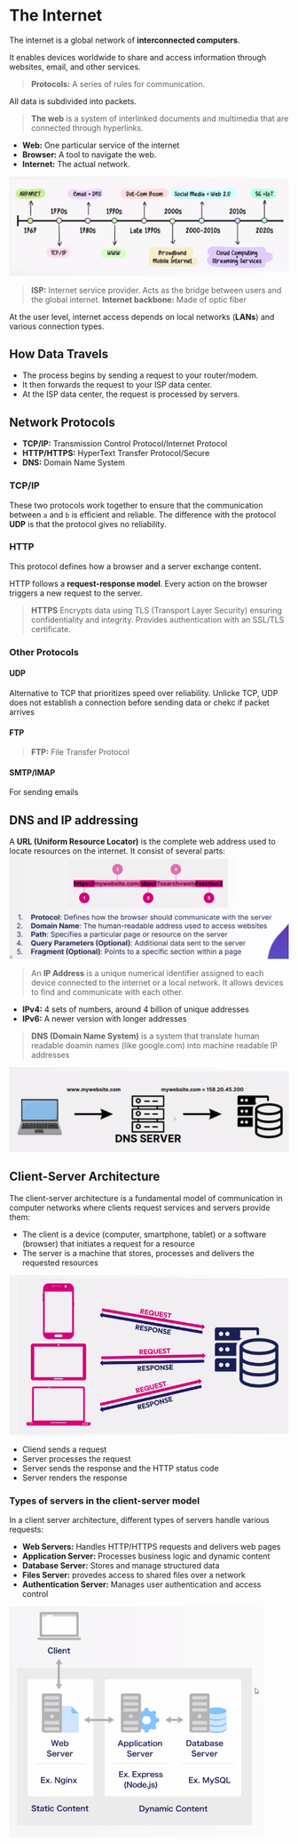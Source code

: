 # The Internet

The internet is a global network of **interconnected computers**.

It enables devices worldwide to share and access information through websites, email, and other services.

> **Protocols:** A series of rules for communication.

All data is subdivided into packets.

> **The web** is a system of interlinked documents and multimedia that are connected through hyperlinks.

- **Web:** One particular service of the internet
- **Browser:** A tool to navigate the web.
- **Internet:** The actual network.

![alt text](image.png)

> **ISP:** Internet service provider. Acts as the bridge between users and the global internet.
> **Internet backbone:** Made of optic fiber

At the user level, internet access depends on local networks (**LANs**) and various connection types.

## How Data Travels
- The process begins by sending a request to your router/modem. 
- It then forwards the request to your ISP data center.
- At the ISP data center, the request is processed by servers.

## Network Protocols
- **TCP/IP:** Transmission Control Protocol/Internet Protocol
- **HTTP/HTTPS:** HyperText Transfer Protocol/Secure
- **DNS:** Domain Name System

### TCP/IP
These two protocols work together to ensure that the communication between `a` and `b` is efficient and reliable. The difference with the protocol **UDP** is that the protocol gives no reliability.

### HTTP
This protocol defines how a browser and a server exchange content.

HTTP follows a **request-response model**. Every action on the browser triggers a new request to the server.

>**HTTPS** Encrypts data using TLS (Transport Layer Security) ensuring confidentiality and integrity. Provides authentication with an SSL/TLS certificate.

### Other Protocols 
#### UDP
Alternative to TCP that prioritizes speed over reliability. Unlicke TCP, UDP does not establish a connection before sending data or chekc if packet arrives

#### FTP
> **FTP:** File Transfer Protocol

#### SMTP/IMAP
For sending emails

## DNS and IP addressing
A **URL (Uniform Resource Locator)** is the complete web address used to locate resources on the internet. It consist of several parts:
![alt text](image-1.png) 

> An **IP Address** is a unique numerical identifier assigned to each device connected to the internet or a local network. It allows devices to find and communicate with each other.
- **IPv4:** 4 sets of numbers, around 4 billion of unique addresses
- **IPv6:** A newer version with longer addresses

> **DNS (Domain Name System)** is a system that translate human readable doamin names (like google.com) into machine readable IP addresses 

![alt text](image-2.png)

## Client-Server Architecture
The client-server architecture is a fundamental model of communication in computer networks where clients request services and servers provide them:
- The client is a device (computer, smartphone, tablet) or a software (browser) that initiates a request for a resource
- The server is a machine that stores, processes and delivers the requested resources

![alt text](image-3.png)

- Cliend sends a request
- Server processes the request
- Server sends the response and the HTTP status code
- Server renders the response

### Types of servers in the client-server model
In a client server architecture, different types of servers handle various requests:
- **Web Servers:** Handles HTTP/HTTPS requests and delivers web pages
- **Application Server:** Processes business logic and dynamic content
- **Database Server:** Stores and manage structured data
- **Files Server:** provedes access to shared files over a network
- **Authentication Server:** Manages user authentication and access control

![alt text](image-4.png)